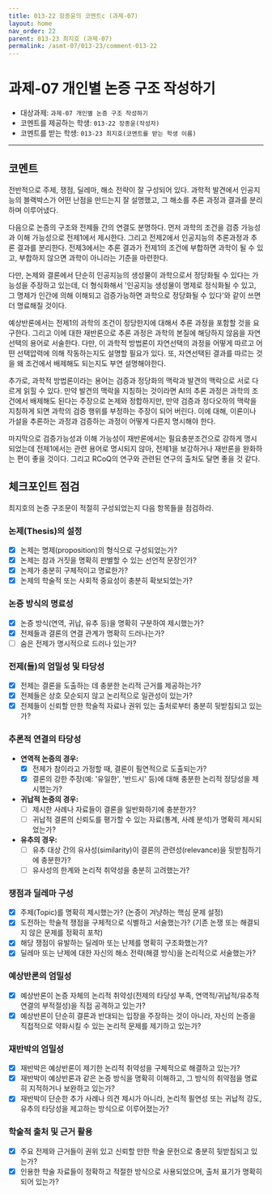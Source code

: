 ```yaml
---
title: 013-22 장종윤의 코멘트c (과제-07) 
layout: home
nav_order: 22
parent: 013-23 최지호 (과제-07)
permalink: /asmt-07/013-23/comment-013-22
---
```


# 과제-07 개인별 논증 구조 작성하기

- 대상과제: `과제-07 개인별 논증 구조 작성하기`
- 코멘트를 제공하는 학생: `013-22 장종윤(작성자)` 
- 코멘트를 받는 학생: `013-23 최지호(코멘트를 받는 학생 이름)` 

---

## 코멘트

전반적으로 주제, 쟁점, 딜레마, 해소 전략이 잘 구성되어 있다. 과학적 발견에서 인공지능의 블랙박스가 어떤 난점을 만드는지 잘 설명했고, 그 해소를 추론 과정과 결과를 분리하며 이루어냈다. 

다음으로 논증의 구조와 전제들 간의 연결도 분명하다. 먼저 과학의 조건을 검증 가능성과 이해 가능성으로 전제1에서 제시한다. 그리고 전제2에서 인공지능의 추론과정과 추론 결과를 분리한다. 전제3에서는 추론 결과가 전제1의 조건에 부합하면 과학이 될 수 있고, 부합하지 않으면 과학이 아니라는 기준을 마련한다. 

다만, 논제와 결론에서 단순히 인공지능의 생성물이 과학으로서 정당화될 수 있다는 가능성을 주장하고 있는데, 더 형식화해서 '인공지능 생성물이 명제로 정식화될 수 있고, 그 명제가 인간에 의해 이해되고 검증가능하면 과학으로 정당화될 수 있다'와 같이 쓰면 더 명료해질 것이다. 

예상반론에서는 전제1의 과학의 조건이 정당한지에 대해서 추론 과정을 포함할 것을 요구한다. 그리고 이에 대한 재반론으로 추론 과정은 과학의 본질에 해당하지 않음을 자연선택의 용어로 서술한다. 다만, 이 과학적 방법론이 자연선택의 과정을 어떻게 따르고 어떤 선택압력에 의해 작동하는지도 설명할 필요가 있다. 또, 자연선택된 결과를 따르는 것을 왜 조건에서 배제해도 되는지도 부연 설명해야한다. 

추가로, 과학적 방법론이라는 용어는 검증과 정당화의 맥락과 발견의 맥락으로 서로 다르게 읽힐 수 있다. 만약 발견의 맥락을 지칭하는 것이라면 AI의 추론 과정은 과학의 조건에서 배제해도 된다는 주장으로 논제와 정합하지만, 만약 검증과 정다오하의 맥락을 지칭하게 되면 과학의 검증 행위를 부정하는 주장이 되어 버린다. 이에 대해, 이론이나 가설을 추론하는 과정과 검증하는 과정이 어떻게 다른지 명시해야 한다. 

마지막으로 검증가능성과 이해 가능성이 재반론에서는 필요충분조건으로 강하게 명시되었는데 전제1에서는 관련 용어로 명시되지 않아, 전제1을 보강하거나 재반론을 완화하는 편이 좋을 것이다. 그리고 RCoQ의 연구와 관련된 연구의 출처도 달면 좋을 것 같다. 

## 체크포인트 점검

최지호의 논증 구조문이 적절히 구성되었는지 다음 항목들을 점검하라.

### **논제(Thesis)의 설정**
- [x] 논제는 명제(proposition)의 형식으로 구성되었는가?
- [x] 논제는 참과 거짓을 명확히 판별할 수 있는 선언적 문장인가?
- [x] 논제가 충분히 구체적이고 명료한가?
- [x] 논제의 학술적 또는 사회적 중요성이 충분히 확보되었는가?

### **논증 방식의 명료성**
- [x] 논증 방식(연역, 귀납, 유추 등)을 명확히 구분하여 제시했는가?
- [x] 전제들과 결론의 연결 관계가 명확히 드러나는가?
- [ ] 숨은 전제가 명시적으로 드러나 있는가?

### **전제(들)의 엄밀성 및 타당성**
- [x] 전제는 결론을 도출하는 데 충분한 논리적 근거를 제공하는가?
- [x] 전제들은 상호 모순되지 않고 논리적으로 일관성이 있는가?
- [x] 전제들이 신뢰할 만한 학술적 자료나 권위 있는 출처로부터 충분히 뒷받침되고 있는가?

### **추론적 연결의 타당성**
- **연역적 논증의 경우:**
  - [x] 전제가 참이라고 가정할 때, 결론이 필연적으로 도출되는가?
  - [x] 결론의 강한 주장(예: '유일한', '반드시' 등)에 대해 충분한 논리적 정당성을 제시했는가?

- **귀납적 논증의 경우:**
  - [ ] 제시한 사례나 자료들이 결론을 일반화하기에 충분한가?
  - [ ] 귀납적 결론의 신뢰도를 평가할 수 있는 자료(통계, 사례 분석)가 명확히 제시되었는가?

- **유추의 경우:**
  - [ ] 유추 대상 간의 유사성(similarity)이 결론의 관련성(relevance)을 뒷받침하기에 충분한가?
  - [ ] 유사성의 한계와 논리적 취약성을 충분히 고려했는가?

### **쟁점과 딜레마 구성**
- [x] 주제(Topic)를 명확히 제시했는가? (논증이 겨냥하는 핵심 문제 설정)
- [x] 도전하는 학술적 쟁점을 구체적으로 식별하고 서술했는가? (기존 논쟁 또는 해결되지 않은 문제를 정확히 포착)
- [x] 해당 쟁점이 유발하는 딜레마 또는 난제를 명확히 구조화했는가?
- [x] 딜레마 또는 난제에 대한 자신의 해소 전략(해결 방식)을 논리적으로 서술했는가?

### **예상반론의 엄밀성**
- [x] 예상반론이 논증 자체의 논리적 취약성(전제의 타당성 부족, 연역적/귀납적/유추적 연결의 부적절성)을 직접 공격하고 있는가?
- [x] 예상반론이 단순히 결론과 반대되는 입장을 주장하는 것이 아니라, 자신의 논증을 직접적으로 약화시킬 수 있는 논리적 문제를 제기하고 있는가?

### **재반박의 엄밀성**
- [x] 재반박은 예상반론이 제기한 논리적 취약성을 구체적으로 해결하고 있는가?
- [x] 재반박이 예상반론과 같은 논증 방식을 명확히 이해하고, 그 방식의 취약점을 명료히 지적하거나 보완하고 있는가?
- [x] 재반박이 단순한 추가 사례나 의견 제시가 아니라, 논리적 필연성 또는 귀납적 강도, 유추의 타당성을 제고하는 방식으로 이루어졌는가?

### **학술적 출처 및 근거 활용**
- [x] 주요 전제와 근거들이 권위 있고 신뢰할 만한 학술 문헌으로 충분히 뒷받침되고 있는가?
- [x] 인용한 학술 자료들이 정확하고 적절한 방식으로 사용되었으며, 출처 표기가 명확히 되어 있는가?
